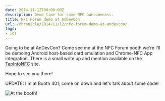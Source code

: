 ```yaml
---
date: 2014-11-12T00:00:00Z
description: Demo time for some NFC awesomeness.
title: NFC Forum demo at AnDevCon
url: /chronicle/2014/11/12/nfc-forum-demo-at-andevcon/
tags:
- IoT
---
```


Going to be at AnDevCon? Come see me at the NFC Forum booth we're I'll be demoing Android host-based card emulation and Chrome-NFC App integration. There is a small write up and mention available on the [TapIntoNFC](http://tapintonfc.org/2014/11/android-developers-meet-us-at-andevcon/) site.

Hope to see you there!

UPDATE: I'm at Booth 401; come on down and let's talk about some code!

<img src="https://storage.googleapis.com/jdr-public-imgs/blog-archive/2014/11/20141121_111603_188.jpg" alt="At the booth!">